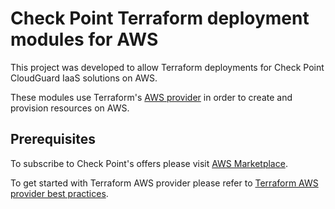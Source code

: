# Check Point Terraform deployment modules for AWS

This project was developed to allow Terraform deployments for Check Point CloudGuard IaaS solutions on AWS.


These modules use Terraform's [AWS provider](https://www.terraform.io/docs/providers/aws/index.html) in order to create and provision resources on AWS.


 ## Prerequisites

To subscribe to Check Point's offers please visit [AWS Marketplace](https://aws.amazon.com/marketplace/seller-profile?id=a979fc8a-dd48-42c8-84cc-63d5d50e3a2f).
 
To get started with Terraform AWS provider please refer to [Terraform AWS provider best practices](https://www.terraform.io/docs/providers/aws/index.html).
